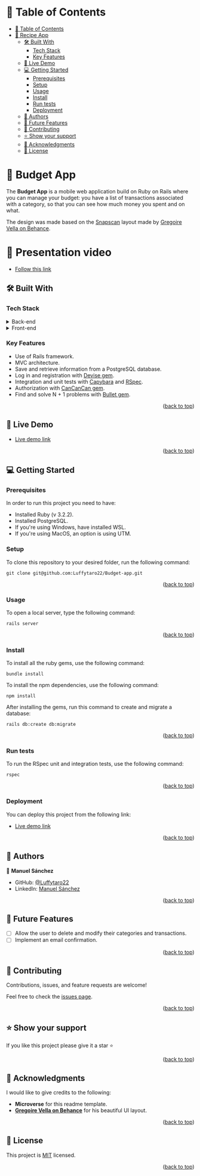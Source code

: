 <a id="readme-top"></a>

<!-- TABLE OF CONTENTS -->

# 📗 Table of Contents

- [📗 Table of Contents](#-table-of-contents)
- [📖 Recipe App ](#-recipe-app-)
  - [🛠 Built With ](#-built-with-)
    - [Tech Stack](#tech-stack)
    - [Key Features](#key-features)
  - [🚀 Live Demo](#live-demo)
  - [💻 Getting Started ](#-getting-started-)
    - [Prerequisites](#prerequisites)
    - [Setup](#setup)
    - [Usage](#usage)
    - [Install](#install)
    - [Run tests](#run-tests)
    - [Deployment](#deployment)
  - [👥 Authors ](#-authors-)
  - [🔭 Future Features ](#-future-features-)
  - [🤝 Contributing ](#-contributing-)
  - [⭐️ Show your support ](#️-show-your-support-)
  - [🙏 Acknowledgments ](#-acknowledgments-)
  - [📝 License ](#-license-)


<!-- PROJECT DESCRIPTION -->

# 📖 Budget App <a id="about-project"></a>

The **Budget App** is a mobile web application build on Ruby on Rails where you can manage your budget: you have a list of transactions associated with a category, so that you can see how much money you spent and on what.

The design was made based on the <a href="https://www.behance.net/gallery/19759151/Snapscan-iOs-design-and-branding">Snapscan</a> layout made by <a href="https://www.behance.net/gregoirevella">Gregoire Vella on Behance</a>.

# 🎥 Presentation video
* [Follow this link](https://drive.google.com/file/d/1sYThPupwEd6hsfnNaWhBPLvemaGte41G/view?usp=sharing)

## 🛠 Built With <a id="built-with"></a>

### Tech Stack

<details>
  <summary>Back-end</summary>
  <ul>
    <li><a href="https://guides.rubyonrails.org/">Ruby on Rails (v 7.0.8)</a></li>
    <li><a href="https://www.postgresql.org/docs/">PostgreSQL</a></li>
  </ul>
</details>

<details>
  <summary>Front-end</summary>
  <ul>
    <li><a href="https://www.w3schools.com/html/">HTML5</a></li>
    <li><a href="https://www.w3schools.com/css/">CSS3</a></li>
    <li><a href="https://www.rubyguides.com/2018/11/ruby-erb-haml-slim/">ERB template</a></li>
    <li><a href="https://developer.mozilla.org/es/docs/Web/JavaScript">JavaScript</a></li>
  </ul>
</details>

<!-- Features -->

### Key Features
* Use of Rails framework.
* MVC architecture.
* Save and retrieve information from a PostgreSQL database.
* Log in and registration with <a href="https://github.com/heartcombo/devise">Devise gem</a>.
* Integration and unit tests with <a href="https://github.com/teamcapybara/capybara">Capybara</a> and <a href="https://github.com/rspec/rspec-rails">RSpec</a>.
* Authorization with <a href="https://github.com/CanCanCommunity/cancancan">CanCanCan gem</a>.
* Find and solve N + 1 problems with <a href="https://github.com/flyerhzm/bullet">Bullet gem</a>.

<p align="right">(<a href="#readme-top">back to top</a>)</p>

<!-- LIVE DEMO -->

## 🚀 Live Demo <a name="live-demo"></a>

* <a href="https://budget-app-8wpl.onrender.com/">Live demo link</a>

<p align="right">(<a href="#readme-top">back to top</a>)</p>

<!-- GETTING STARTED -->

## 💻 Getting Started <a id="getting-started"></a>

### Prerequisites
In order to run this project you need to have:

- Installed Ruby (v 3.2.2).
- Installed PostgreSQL.
- If you're using Windows, have installed WSL.
- If you're using MacOS, an option is using UTM.

### Setup
To clone this repository to your desired folder, run the following command: <br>

```
git clone git@github.com:Luffytaro22/Budget-app.git
```

<p align="right">(<a href="#readme-top">back to top</a>)</p>

### Usage
To open a local server, type the following command:
```
rails server
```

<p align="right">(<a href="#readme-top">back to top</a>)</p>

### Install
To install all the ruby gems, use the following command:
```
bundle install
```
To install the npm dependencies, use the following command:
```
npm install
```
After installing the gems, run this command to create and migrate a database:
```
rails db:create db:migrate
```
<p align="right">(<a href="#readme-top">back to top</a>)</p>

### Run tests
To run the RSpec unit and integration tests, use the following command:
```
rspec
```

<p align="right">(<a href="#readme-top">back to top</a>)</p>

### Deployment
You can deploy this project from the following link:
* <a href="https://budget-app-8wpl.onrender.com/">Live demo link</a>

<p align="right">(<a href="#readme-top">back to top</a>)</p>
<!-- AUTHORS -->

## 👥 Authors <a id="authors"></a>

👤 **Manuel Sánchez**

- GitHub: [@Luffytaro22](https://github.com/Luffytaro22)
- LinkedIn: [Manuel Sánchez](https://www.linkedin.com/in/manuel-alejandro-sanchez-sierra/)


<p align="right">(<a href="#readme-top">back to top</a>)</p>

<!-- FUTURE FEATURES -->

## 🔭 Future Features <a id="future-features"></a>
- [ ] Allow the user to delete and modify their categories and transactions.
- [ ] Implement an email confirmation.
<p align="right">(<a href="#readme-top">back to top</a>)</p>

<!-- CONTRIBUTING -->

## 🤝 Contributing <a id="contributing"></a>

Contributions, issues, and feature requests are welcome!

Feel free to check the [issues page](../../issues/).

<p align="right">(<a href="#readme-top">back to top</a>)</p>

<!-- SUPPORT -->

## ⭐️ Show your support <a id="support"></a>
If you like this project please give it a star ⭐️

<p align="right">(<a href="#readme-top">back to top</a>)</p>

<!-- ACKNOWLEDGEMENTS -->

## 🙏 Acknowledgments <a id="acknowledgements"></a>

I would like to give credits to the following:
* **Microverse** for this readme template.
* **<a href="https://www.behance.net/gregoirevella">Gregoire Vella on Behance</a>** for his beautiful UI layout.
<p align="right">(<a href="#readme-top">back to top</a>)</p>

<!-- LICENSE -->

## 📝 License <a id="license"></a>

This project is [MIT](./LICENSE) licensed.

<p align="right">(<a href="#readme-top">back to top</a>)</p>


